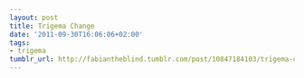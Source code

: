 ```yaml
---
layout: post
title: Trigema Change
date: '2011-09-30T16:06:06+02:00'
tags:
- trigema
tumblr_url: http://fabiantheblind.tumblr.com/post/10847184103/trigema-change
---
```

